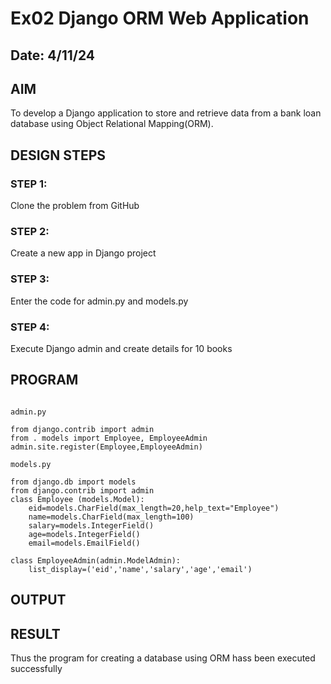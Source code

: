 # Ex02 Django ORM Web Application
## Date: 4/11/24

## AIM
To develop a Django application to store and retrieve data from a bank loan database using Object Relational Mapping(ORM).

## DESIGN STEPS

### STEP 1:
Clone the problem from GitHub

### STEP 2:
Create a new app in Django project

### STEP 3:
Enter the code for admin.py and models.py

### STEP 4:
Execute Django admin and create details for 10 books

## PROGRAM
```

admin.py 

from django.contrib import admin
from . models import Employee, EmployeeAdmin
admin.site.register(Employee,EmployeeAdmin)

models.py

from django.db import models
from django.contrib import admin 
class Employee (models.Model):
    eid=models.CharField(max_length=20,help_text="Employee")
    name=models.CharField(max_length=100)
    salary=models.IntegerField()
    age=models.IntegerField()
    email=models.EmailField()

class EmployeeAdmin(admin.ModelAdmin):
    list_display=('eid','name','salary','age','email')
```



## OUTPUT


## RESULT
Thus the program for creating a database using ORM hass been executed successfully
